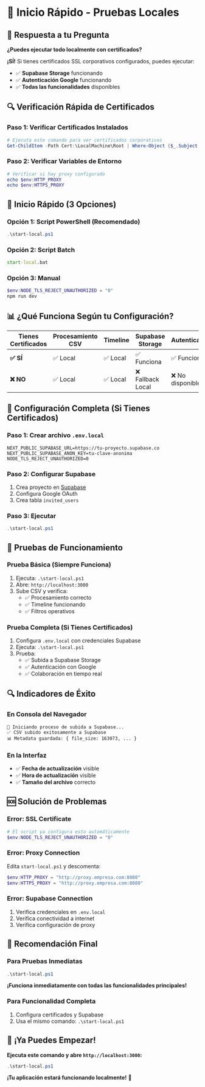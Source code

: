 # 🚀 Inicio Rápido - Pruebas Locales

## 🎯 **Respuesta a tu Pregunta**

**¿Puedes ejecutar todo localmente con certificados?**

**¡SÍ!** Si tienes certificados SSL corporativos configurados, puedes ejecutar:
- ✅ **Supabase Storage** funcionando
- ✅ **Autenticación Google** funcionando  
- ✅ **Todas las funcionalidades** disponibles

## 🔍 **Verificación Rápida de Certificados**

### **Paso 1: Verificar Certificados Instalados**
```powershell
# Ejecuta este comando para ver certificados corporativos
Get-ChildItem -Path Cert:\LocalMachine\Root | Where-Object {$_.Subject -like "*corporate*" -or $_.Subject -like "*empresa*"}
```

### **Paso 2: Verificar Variables de Entorno**
```powershell
# Verificar si hay proxy configurado
echo $env:HTTP_PROXY
echo $env:HTTPS_PROXY
```

## 🚀 **Inicio Rápido (3 Opciones)**

### **Opción 1: Script PowerShell (Recomendado)**
```powershell
.\start-local.ps1
```

### **Opción 2: Script Batch**
```cmd
start-local.bat
```

### **Opción 3: Manual**
```powershell
$env:NODE_TLS_REJECT_UNAUTHORIZED = "0"
npm run dev
```

## 📊 **¿Qué Funciona Según tu Configuración?**

| Tienes Certificados | Procesamiento CSV | Timeline | Supabase Storage | Autenticación |
|-------------------|------------------|----------|------------------|---------------|
| **✅ SÍ** | ✅ Local | ✅ Local | ✅ Funciona | ✅ Funciona |
| **❌ NO** | ✅ Local | ✅ Local | ❌ Fallback Local | ❌ No disponible |

## 🔧 **Configuración Completa (Si Tienes Certificados)**

### **Paso 1: Crear archivo `.env.local`**
```env
NEXT_PUBLIC_SUPABASE_URL=https://tu-proyecto.supabase.co
NEXT_PUBLIC_SUPABASE_ANON_KEY=tu-clave-anonima
NODE_TLS_REJECT_UNAUTHORIZED=0
```

### **Paso 2: Configurar Supabase**
1. Crea proyecto en [Supabase](https://supabase.com)
2. Configura Google OAuth
3. Crea tabla `invited_users`

### **Paso 3: Ejecutar**
```powershell
.\start-local.ps1
```

## 🧪 **Pruebas de Funcionamiento**

### **Prueba Básica (Siempre Funciona)**
1. Ejecuta: `.\start-local.ps1`
2. Abre: `http://localhost:3000`
3. Sube CSV y verifica:
   - ✅ Procesamiento correcto
   - ✅ Timeline funcionando
   - ✅ Filtros operativos

### **Prueba Completa (Si Tienes Certificados)**
1. Configura `.env.local` con credenciales Supabase
2. Ejecuta: `.\start-local.ps1`
3. Prueba:
   - ✅ Subida a Supabase Storage
   - ✅ Autenticación con Google
   - ✅ Colaboración en tiempo real

## 🔍 **Indicadores de Éxito**

### **En Consola del Navegador**
```
🔄 Iniciando proceso de subida a Supabase...
✅ CSV subido exitosamente a Supabase
📊 Metadata guardada: { file_size: 163073, ... }
```

### **En la Interfaz**
- ✅ **Fecha de actualización** visible
- ✅ **Hora de actualización** visible
- ✅ **Tamaño del archivo** correcto

## 🆘 **Solución de Problemas**

### **Error: SSL Certificate**
```powershell
# El script ya configura esto automáticamente
$env:NODE_TLS_REJECT_UNAUTHORIZED = "0"
```

### **Error: Proxy Connection**
Edita `start-local.ps1` y descomenta:
```powershell
$env:HTTP_PROXY = "http://proxy.empresa.com:8080"
$env:HTTPS_PROXY = "http://proxy.empresa.com:8080"
```

### **Error: Supabase Connection**
1. Verifica credenciales en `.env.local`
2. Verifica conectividad a internet
3. Verifica configuración de proxy

## 🎯 **Recomendación Final**

### **Para Pruebas Inmediatas**
```powershell
.\start-local.ps1
```
**¡Funciona inmediatamente con todas las funcionalidades principales!**

### **Para Funcionalidad Completa**
1. Configura certificados y Supabase
2. Usa el mismo comando: `.\start-local.ps1`

## 🎉 **¡Ya Puedes Empezar!**

**Ejecuta este comando y abre `http://localhost:3000`:**
```powershell
.\start-local.ps1
```

**¡Tu aplicación estará funcionando localmente!** 🚀 